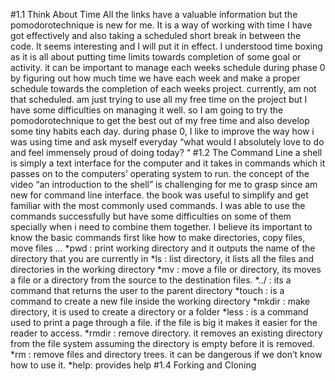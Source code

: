 #1.1 Think About Time
All the links have a valuable information but the pomodorotechnique is new for me. It is a way of working with time I have got effectively and also taking a scheduled short break in between the code. It seems interesting and I will put it in effect. I understood time boxing as it is all about putting time limits towards completion of some goal or activity. it can be important to manage each weeks schedule during phase 0 by figuring out how much time we have each week and make a proper schedule towards the completion of each weeks project. currently, am not that scheduled. am just trying to use all my free time on the project but I have some difficulties on managing it well. so I am going to try the pomodorotechnique to get the best out of my free time and also develop some tiny habits each day. during phase 0, I like to improve the way how i was using time and ask myself everyday “what would I absolutely love to do and feel immensely proud of doing today? “
#1.2 The Command Line
a shell is simply a text interface for the computer and it takes in commands which it passes on to the computers’ operating system to run. the concept of the video “an introduction to the shell” is challenging for me to grasp since am new for command line interface. the book was useful to simplify and get familiar with the most commonly used commands. I was able to use the commands successfully but have some difficulties on some of them specially when i need to combine them together. I believe its important to know the basic commands first like how to make directories, copy files, move files …
*pwd : print working directory and it outputs the name of the directory that you are currently in
*ls : list directory, it lists all the files and directories in the working directory
*mv : move a file or directory, its moves a file or a directory from the source to the destination files.
*../ : its a command that returns the user to the parent directory
*touch : is a command to create a new file inside the working directory
*mkdir : make directory, it is used to create a directory or a folder
*less : is a command used to print a page through a file. if the file is big it makes it easier for the reader to access.
*rmdir : remove directory. it removes an existing directory from the file system assuming the directory is empty before it is removed.
*rm : remove files and directory trees. it can be dangerous if we don’t know how to use it.
*help: provides help
#1.4 Forking and Cloning